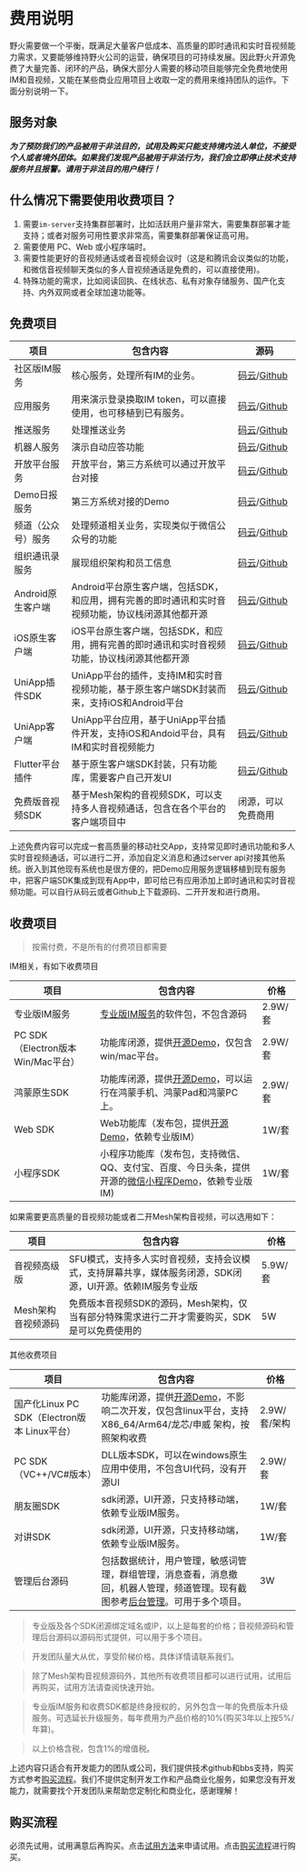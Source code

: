 # 费用说明
野火需要做一个平衡，既满足大量客户低成本、高质量的即时通讯和实时音视频能力需求，又要能够维持野火公司的运营，确保项目的可持续发展。因此野火开源免费了大量完善、闭环的产品，确保大部分人需要的移动项目能够完全免费地使用IM和音视频，又能在某些商业应用项目上收取一定的费用来维持团队的运作。下面分别说明一下。

## 服务对象
***为了预防我们的产品被用于非法目的，试用及购买只能支持境内法人单位，不接受个人或者境外团体。如果我们发现产品被用于非法行为，我们会立即停止技术支持服务并且报警。请用于非法目的用户绕行！***

## 什么情况下需要使用收费项目？
1. 需要```im-server```支持集群部署时，比如活跃用户量非常大，需要集群部署才能支持；或者对服务可用性要求非常高，需要集群部署保证高可用。
2. 需要使用 PC、Web 或小程序端时。
3. 需要性能更好的音视频通话或者音视频会议时（这是和腾讯会议类似的功能，和微信音视频聊天类似的多人音视频通话是免费的，可以直接使用)。
4. 特殊功能的需求，比如阅读回执、在线状态、私有对象存储服务、国产化支持、内外双网或者全球加速功能等。


## 免费项目
| 项目 | 包含内容 | 源码 |
| ------ | ------ | ------ |
| 社区版IM服务 | 核心服务，处理所有IM的业务。| [码云](https://gitee.com/wfchat/im-server)/[Github](https://github.com/wildfirechat/im-server) |
| 应用服务 | 用来演示登录换取IM token，可以直接使用，也可移植到已有服务。 | [码云](https://gitee.com/wfchat/app_server)/[Github](https://github.com/wildfirechat/app_server) |
| 推送服务 | 处理推送业务 | [码云](https://gitee.com/wfchat/push_server)/[Github](https://github.com/wildfirechat/push_server) |
| 机器人服务 | 演示自动应答功能 | [码云](https://gitee.com/wfchat/robot_server)/[Github](https://github.com/wildfirechat/robot_server) |
| 开放平台服务 | 开放平台，第三方系统可以通过开放平台对接 | [码云](https://gitee.com/wfchat/open-platform)/[Github](https://github.com/wildfirechat/open-platform) |
| Demo日报服务 | 第三方系统对接的Demo | [码云](https://gitee.com/wfchat/daily-report)/[Github](https://github.com/wildfirechat/daily-report) |
| 频道（公众号）服务 | 处理频道相关业务，实现类似于微信公众号的功能 | [码云](https://gitee.com/wfchat/channel-platform)/[Github](https://github.com/wildfirechat/channel-platform) |
| 组织通讯录服务 | 展现组织架构和员工信息 | [码云](https://gitee.com/wfchat/organization-platform)/[Github](https://github.com/wildfirechat/organization-platform) |
| Android原生客户端 | Android平台原生客户端，包括SDK，和应用，拥有完善的即时通讯和实时音视频功能，协议栈闭源其他都开源 | [码云](https://gitee.com/wfchat/android-chat)/[Github](https://github.com/wildfirechat/android-chat) |
| iOS原生客户端 | iOS平台原生客户端，包括SDK，和应用，拥有完善的即时通讯和实时音视频功能，协议栈闭源其他都开源 | [码云](https://gitee.com/wfchat/ios-chat)/[Github](https://github.com/wildfirechat/ios-chat) |
| UniApp插件SDK | UniApp平台的插件，支持IM和实时音视频功能，基于原生客户端SDK封装而来，支持iOS和Android平台 | [码云](https://gitee.com/wfchat/uni-wfc-client)/[Github](https://github.com/wildfirechat/uni-wfc-client) |
| UniApp客户端 | UniApp平台应用，基于UniApp平台插件开发，支持iOS和Andoid平台，具有IM和实时音视频能力 | [码云](https://gitee.com/wfchat/uni-chat)/[Github](https://github.com/wildfirechat/uni-chat) |
| Flutter平台插件 | 基于原生客户端SDK封装，只有功能库，需要客户自己开发UI | [码云](https://gitee.com/wfchat/flutter_imclient)/[Github](https://github.com/wildfirechat/flutter_imclient) |
| 免费版音视频SDK | 基于Mesh架构的音视频SDK，可以支持多人音视频通话，包含在各个平台的客户端项目中 | 闭源，可以免费商用 |

上述免费内容可以完成一套高质量的移动社交App，支持常见即时通讯功能和多人实时音视频通话，可以进行二开，添加自定义消息和通过server api对接其他系统。嵌入到其他现有系统也是很方便的，把Demo应用服务逻辑移植到现有服务中，把客户端SDK集成到现有App中，即可给已有应用添加上即时通讯和实时音视频功能。可以自行从码云或者Github上下载源码、二开开发和进行商用。

## 收费项目
> 按需付费，不是所有的付费项目都需要

IM相关，有如下收费项目

| 项目 | 包含内容 | 价格 |
| ------ | ------ | ------ |
| 专业版IM服务 | [专业版IM服务](../commercial_server/README.md)的软件包，不包含源码 | 2.9W/套 |
| PC SDK（Electron版本 Win/Mac平台） | 功能库闭源，提供[开源Demo](https://github.com/wildfirechat/vue-pc-chat)，仅包含win/mac平台。 | 2.9W/套 |
| 鸿蒙原生SDK | 功能库闭源，提供[开源Demo](https://github.com/wildfirechat/hm-chat)，可以运行在鸿蒙手机、鸿蒙Pad和鸿蒙PC上。 | 2.9W/套 |
| Web SDK | Web功能库（发布包，提供[开源Demo](https://github.com/wildfirechat/vue-chat)，依赖专业版IM） | 1W/套 |
| 小程序SDK | 小程序功能库（发布包，支持微信、QQ、支付宝、百度、今日头条，提供开源的[微信小程序Demo](https://github.com/wildfirechat/wx-chat)，依赖专业版IM) | 1W/套 |

如果需要更高质量的音视频功能或者二开Mesh架构音视频，可以选用如下：

| 项目 | 包含内容 | 价格 |
| ------ | ------ | ------ |
| 音视频高级版 | SFU模式，支持多人实时音视频，支持会议模式，支持屏幕共享，媒体服务闭源，SDK闭源，UI开源。依赖IM服务专业版 | 5.9W/套
| Mesh架构音视频源码 | 免费版本音视频SDK的源码，Mesh架构，仅当有部分特殊需求进行二开才需要购买，SDK是可以免费使用的 | 5W

其他收费项目

| 项目 | 包含内容 | 价格 |
| ------ | ------ | ------ |
| 国产化Linux PC SDK（Electron版本 Linux平台） | 功能库闭源，提供[开源Demo](https://github.com/wildfirechat/vue-pc-chat)，不影响二次开发，仅包含linux平台，支持 X86_64/Arm64/龙芯/申威 架构，按照架构收费 | 2.9W/套/架构 |
| PC SDK（VC++/VC#版本） | DLL版本SDK，可以在windows原生应用中使用，不包含UI代码，没有开源UI | 2.9W/套 |
| 朋友圈SDK | sdk闭源，UI开源，只支持移动端，依赖专业版IM服务。 | 1W/套 |
| 对讲SDK | sdk闭源，UI开源，只支持移动端，依赖专业版IM服务。 | 1W/套 |
| 管理后台源码 | 包括数据统计，用户管理，敏感词管理，群组管理，消息查看，消息撤回，机器人管理，频道管理。现有截图参考[后台管理](https://github.com/wildfirechat/admin/blob/master/README.md)。可用于多个项目。 | 3W |

> 专业版及各个SDK闭源绑定域名或IP，以上是每套的价格；音视频源码和管理后台源码以源码形式提供，可以用于多个项目。

> 开发团队量大从优，享受阶梯价格，具体详情请联系我们。

> 除了Mesh架构音视频源码外，其他所有收费项目都可以进行试用，试用后再购买，试用方法请查阅快速开始。

> 专业版IM服务和收费SDK都是终身授权的，另外包含一年的免费版本升级服务。可选延长升级服务，每年费用为产品价格的10%(购买3年以上按5%/年算)。

> 以上价格含税，包含1%的增值税。

上述内容只适合有开发能力的团队或公司，我们提供技术github和bbs支持，购买方式参考[购买流程](../faq/buy.md)。我们不提供定制开发工作和产品商业化服务，如果您没有开发能力，就需要找个开发团队来帮助您定制化和商业化，感谢理解！

## 购买流程
必须先试用，试用满意后再购买。点击[试用方法](../trial/README.md)来申请试用。点击[购买流程](../faq/buy.md)进行购买。
